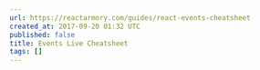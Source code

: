 ```yaml
---
url: https://reactarmory.com/guides/react-events-cheatsheet
created_at: 2017-09-20 01:32 UTC
published: false
title: Events Live Cheatsheet
tags: []
---
```




